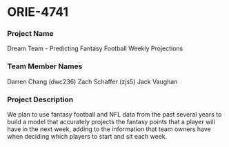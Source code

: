 # ORIE-4741

### Project Name
Dream Team - Predicting Fantasy Football Weekly Projections

### Team Member Names
Darren Chang (dwc236)
Zach Schaffer (zjs5)
Jack Vaughan

### Project Description
We plan to use fantasy football and NFL data from the past several years to build a model that accurately projects the fantasy points that a player will have in the next week, adding to the information that team owners have when deciding which players to start and sit each week.
